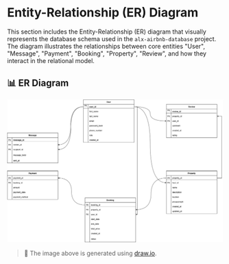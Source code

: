 # Entity-Relationship (ER) Diagram

This section includes the Entity-Relationship (ER) diagram that visually represents the database schema used in the `alx-airbnb-database` project. The diagram illustrates the relationships between core entities "User", "Message", "Payment", "Booking", "Property", "Review", and how they interact in the relational model.

## 📊 ER Diagram

![ER Diagram](./assets/air.png)

> 📝 The image above is generated using [draw.io](https://draw.io). 
